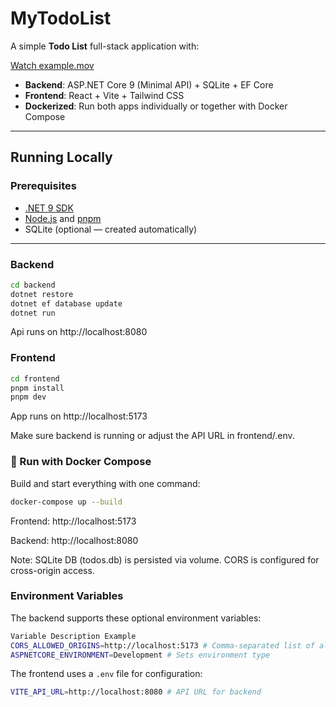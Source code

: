 # MyTodoList

A simple **Todo List** full-stack application with:

[Watch example.mov](docs/example-1.mp4)

- **Backend**: ASP.NET Core 9 (Minimal API) + SQLite + EF Core
- **Frontend**: React + Vite + Tailwind CSS
- **Dockerized**: Run both apps individually or together with Docker Compose

---

## Running Locally

### Prerequisites

- [.NET 9 SDK](https://dotnet.microsoft.com/en-us/download/dotnet/9.0)
- [Node.js](https://nodejs.org) and [pnpm](https://pnpm.io/)
- SQLite (optional — created automatically)

---

### Backend

```bash
cd backend
dotnet restore
dotnet ef database update
dotnet run
```

Api runs on http://localhost:8080

### Frontend

```bash
cd frontend
pnpm install
pnpm dev
```

App runs on http://localhost:5173

Make sure backend is running or adjust the API URL in frontend/.env.

### 🐳 Run with Docker Compose

Build and start everything with one command:

```bash
docker-compose up --build
```

Frontend: http://localhost:5173

Backend: http://localhost:8080

Note: SQLite DB (todos.db) is persisted via volume. CORS is configured for cross-origin access.

### Environment Variables

The backend supports these optional environment variables:

```bash
Variable Description Example
CORS_ALLOWED_ORIGINS=http://localhost:5173 # Comma-separated list of allowed origins
ASPNETCORE_ENVIRONMENT=Development # Sets environment type
```

The frontend uses a `.env` file for configuration:

```bash
VITE_API_URL=http://localhost:8080 # API URL for backend
```
